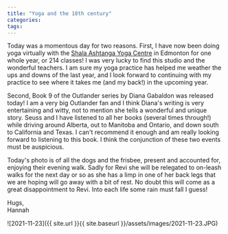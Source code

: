 ```yaml
---
title: "Yoga and the 18th century"
categories:
tags:
---
```


Today was a momentous day for two reasons. First, I have now been doing yoga virtually with the [Shala Ashtanga Yoga Centre](https://www.theshala-eayc.com/ "Shala Ashtanga Yoga Centre") in Edmonton for one whole year, or 214 classes! I was very lucky to find this studio and the wonderful teachers. I am sure my yoga practice has helped me weather the ups and downs of the last year, and I look forward to continuing with my practice to see where it takes me (and my back!) in the upcoming year.

Second, Book 9 of the Outlander series by Diana Gabaldon was released today! I am a very big Outlander fan and I think Diana's writing is very entertaining and witty, not to mention she tells a wonderful and unique story. Seuss and I have listened to all her books (several times through!) while driving around Alberta, out to Manitoba and Ontario, and down south to California and Texas. I can't recommend it enough and am really looking forward to listening to this book. I think the conjunction of these two events must be auspicious.

Today's photo is of all the dogs and the frisbee, present and accounted for, enjoying their evening walk. Sadly for Revi she will be relegated to on-leash walks for the next day or so as she has a limp in one of her back legs that we are hoping will go away with a bit of rest. No doubt this will come as a great disappointment to Revi. Into each life some rain must fall I guess!

Hugs,<br />
Hannah

![2021-11-23]({{ site.url }}{{ site.baseurl }}/assets/images/2021-11-23.JPG)